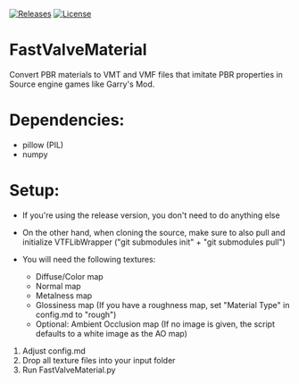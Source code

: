 [![Releases](https://img.shields.io/github/downloads/marv7000/FastValveMaterial/total.svg)](https://github.com/marv7000/FastValveMaterial/releases) [![License](https://img.shields.io/github/license/marv7000/FastValveMaterial.svg)](https://github.com/marv7000/Tyrant/blob/master/LICENSE)
# FastValveMaterial
Convert PBR materials to VMT and VMF files that imitate PBR properties in Source engine games like Garry's Mod.
# Dependencies:
- pillow (PIL)
- numpy
# Setup:
- If you're using the release version, you don't need to do anything else
- On the other hand, when cloning the source, make sure to also pull and initialize VTFLibWrapper ("git submodules init" + "git submodules pull")

- You will need the following textures:
    - Diffuse/Color map
    - Normal map
    - Metalness map
    - Glossiness map (If you have a roughness map, set "Material Type" in config.md to "rough")
    - Optional: Ambient Occlusion map (If no image is given, the script defaults to a white image as the AO map)

1. Adjust config.md
2. Drop all texture files into your input folder
3. Run FastValveMaterial.py
